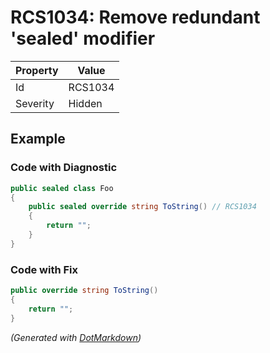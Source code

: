 # RCS1034: Remove redundant 'sealed' modifier

| Property | Value   |
| -------- | ------- |
| Id       | RCS1034 |
| Severity | Hidden  |

## Example

### Code with Diagnostic

```csharp
public sealed class Foo
{
    public sealed override string ToString() // RCS1034
    {
        return "";
    }
}
```

### Code with Fix

```csharp
public override string ToString()
{
    return "";
}
```


*\(Generated with [DotMarkdown](http://github.com/JosefPihrt/DotMarkdown)\)*